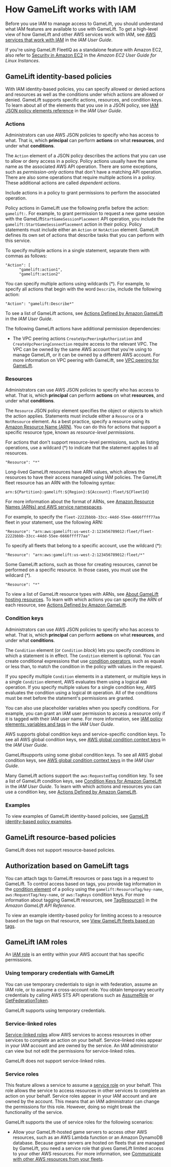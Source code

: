 # How GameLift works with IAM<a name="security_iam_service-with-iam"></a>

Before you use IAM to manage access to GameLift, you should understand what IAM features are available to use with GameLift\. To get a high\-level view of how GameLift and other AWS services work with IAM, see [AWS services that work with IAM](https://docs.aws.amazon.com/IAM/latest/UserGuide/reference_aws-services-that-work-with-iam.html) in the *IAM User Guide*\.

If you're using GameLift FleetIQ as a standalone feature with Amazon EC2, also refer to [Security in Amazon EC2](https://docs.aws.amazon.com/AWSEC2/latest/UserGuide/ec2-security.html) in the *Amazon EC2 User Guide for Linux Instances*\.

## GameLift identity\-based policies<a name="security_iam_service-with-iam-id-based-policies"></a>

With IAM identity\-based policies, you can specify allowed or denied actions and resources as well as the conditions under which actions are allowed or denied\. GameLift supports specific actions, resources, and condition keys\. To learn about all of the elements that you use in a JSON policy, see [IAM JSON policy elements reference](https://docs.aws.amazon.com/IAM/latest/UserGuide/reference_policies_elements.html) in the *IAM User Guide*\.

### Actions<a name="security_iam_service-with-iam-id-based-policies-actions"></a>

Administrators can use AWS JSON policies to specify who has access to what\. That is, which **principal** can perform **actions** on what **resources**, and under what **conditions**\.

The `Action` element of a JSON policy describes the actions that you can use to allow or deny access in a policy\. Policy actions usually have the same name as the associated AWS API operation\. There are some exceptions, such as *permission\-only actions* that don't have a matching API operation\. There are also some operations that require multiple actions in a policy\. These additional actions are called *dependent actions*\.

Include actions in a policy to grant permissions to perform the associated operation\.

Policy actions in GameLift use the following prefix before the action: `gamelift:`\. For example, to grant permission to request a new game session with the GameLift`StartGameSessionPlacement` API operation, you include the `gamelift:StartGameSessionPlacement` action in their policy\. Policy statements must include either an `Action` or `NotAction` element\. GameLift defines its own set of actions that describe tasks that you can perform with this service\.

To specify multiple actions in a single statement, separate them with commas as follows:

```
"Action": [
      "gamelift:action1",
      "gamelift:action2"
```

You can specify multiple actions using wildcards \(\*\)\. For example, to specify all actions that begin with the word `Describe`, include the following action:

```
"Action": "gamelift:Describe*"
```

To see a list of GameLift actions, see [Actions Defined by Amazon GameLift](https://docs.aws.amazon.com/IAM/latest/UserGuide/list_amazongamelift.html#amazongamelift-actions-as-permissions) in the *IAM User Guide*\.

The following GameLift actions have additional permission dependencies:
+ The VPC peering actions `CreateVpcPeeringAuthorization` and `CreateVpcPeeringConnection` require access to the relevant VPC\. The VPC can be owned by the same AWS account that you're using to manage GameLift, or it can be owned by a different AWS account\. For more information on VPC peering with GameLift, see [VPC peering for GameLift](vpc-peering.md)\.

### Resources<a name="security_iam_service-with-iam-id-based-policies-resources"></a>

Administrators can use AWS JSON policies to specify who has access to what\. That is, which **principal** can perform **actions** on what **resources**, and under what **conditions**\.

The `Resource` JSON policy element specifies the object or objects to which the action applies\. Statements must include either a `Resource` or a `NotResource` element\. As a best practice, specify a resource using its [Amazon Resource Name \(ARN\)](https://docs.aws.amazon.com/general/latest/gr/aws-arns-and-namespaces.html)\. You can do this for actions that support a specific resource type, known as *resource\-level permissions*\.

For actions that don't support resource\-level permissions, such as listing operations, use a wildcard \(\*\) to indicate that the statement applies to all resources\.

```
"Resource": "*"
```



Long\-lived GameLift resources have ARN values, which allows the resources to have their access managed using IAM policies\. The GameLift fleet resource has an ARN with the following syntax:

```
arn:${Partition}:gamelift:${Region}:${Account}:fleet/${FleetId} 
```

For more information about the format of ARNs, see [Amazon Resource Names \(ARNs\) and AWS service namespaces](https://docs.aws.amazon.com/general/latest/gr/aws-arns-and-namespaces.html)\.

For example, to specify the `fleet-2222bbbb-33cc-44dd-55ee-6666ffff77aa` fleet in your statement, use the following ARN:

```
"Resource": "arn:aws:gamelift:us-west-2:123456789012:fleet/fleet-2222bbbb-33cc-44dd-55ee-6666ffff77aa"
```

To specify all fleets that belong to a specific account, use the wildcard \(\*\):

```
"Resource": "arn:aws:gamelift:us-west-2:123456789012:fleet/*"
```

Some GameLift actions, such as those for creating resources, cannot be performed on a specific resource\. In those cases, you must use the wildcard \(\*\)\.

```
"Resource": "*"
```

To view a list of GameLift resource types with ARNs, see [About GameLift hosting resources](resources-defined.md)\. To learn with which actions you can specify the ARN of each resource, see [Actions Defined by Amazon GameLift](https://docs.aws.amazon.com/IAM/latest/UserGuide/list_amazongamelift.html#amazongamelift-actions-as-permissions)\.

### Condition keys<a name="security_iam_service-with-iam-id-based-policies-conditionkeys"></a>

Administrators can use AWS JSON policies to specify who has access to what\. That is, which **principal** can perform **actions** on what **resources**, and under what **conditions**\.

The `Condition` element \(or `Condition` *block*\) lets you specify conditions in which a statement is in effect\. The `Condition` element is optional\. You can create conditional expressions that use [condition operators](https://docs.aws.amazon.com/IAM/latest/UserGuide/reference_policies_elements_condition_operators.html), such as equals or less than, to match the condition in the policy with values in the request\. 

If you specify multiple `Condition` elements in a statement, or multiple keys in a single `Condition` element, AWS evaluates them using a logical `AND` operation\. If you specify multiple values for a single condition key, AWS evaluates the condition using a logical `OR` operation\. All of the conditions must be met before the statement's permissions are granted\.

 You can also use placeholder variables when you specify conditions\. For example, you can grant an IAM user permission to access a resource only if it is tagged with their IAM user name\. For more information, see [IAM policy elements: variables and tags](https://docs.aws.amazon.com/IAM/latest/UserGuide/reference_policies_variables.html) in the *IAM User Guide*\. 

AWS supports global condition keys and service\-specific condition keys\. To see all AWS global condition keys, see [AWS global condition context keys](https://docs.aws.amazon.com/IAM/latest/UserGuide/reference_policies_condition-keys.html) in the *IAM User Guide*\.

GameLiftsupports using some global condition keys\. To see all AWS global condition keys, see [AWS global condition context keys](https://docs.aws.amazon.com/IAM/latest/UserGuide/reference_policies_condition-keys.html) in the *IAM User Guide*\.



 Many GameLift actions support the `aws:RequestedTag` condition key\. To see a list of GameLift condition keys, see [Condition Keys for Amazon GameLift](https://docs.aws.amazon.com/IAM/latest/UserGuide/list_amazongamelift.html#amazongamelift-policy-keys) in the *IAM User Guide*\. To learn with which actions and resources you can use a condition key, see [Actions Defined by Amazon GameLift](https://docs.aws.amazon.com/IAM/latest/UserGuide/list_amazongamelift.html#amazongamelift-actions-as-permissions)\.

### Examples<a name="security_iam_service-with-iam-id-based-policies-examples"></a>



To view examples of GameLift identity\-based policies, see [GameLift identity\-based policy examples](security_iam_id-based-policy-examples.md)\.

## GameLift resource\-based policies<a name="security_iam_service-with-iam-resource-based-policies"></a>

GameLift does not support resource\-based policies\.

## Authorization based on GameLift tags<a name="security_iam_service-with-iam-tags"></a>

You can attach tags to GameLift resources or pass tags in a request to GameLift\. To control access based on tags, you provide tag information in the [condition element](https://docs.aws.amazon.com/IAM/latest/UserGuide/reference_policies_elements_condition.html) of a policy using the `gamelift:ResourceTag/key-name`, `aws:RequestTag/key-name`, or `aws:TagKeys` condition keys\. For more information about tagging GameLift resources, see [TagResource\(\)](https://docs.aws.amazon.com/gamelift/latest/apireference/API_TagResource.html) in the *Amazon GameLift API Reference*\.

To view an example identity\-based policy for limiting access to a resource based on the tags on that resource, see [View GameLift fleets based on tags](security_iam_id-based-policy-examples.md#security_iam_id-based-policy-examples-view-fleet-tags)\.

## GameLift IAM roles<a name="security_iam_service-with-iam-roles"></a>

An [IAM role](https://docs.aws.amazon.com/IAM/latest/UserGuide/id_roles.html) is an entity within your AWS account that has specific permissions\.

### Using temporary credentials with GameLift<a name="security_iam_service-with-iam-roles-tempcreds"></a>

You can use temporary credentials to sign in with federation, assume an IAM role, or to assume a cross\-account role\. You obtain temporary security credentials by calling AWS STS API operations such as [AssumeRole](https://docs.aws.amazon.com/STS/latest/APIReference/API_AssumeRole.html) or [GetFederationToken](https://docs.aws.amazon.com/STS/latest/APIReference/API_GetFederationToken.html)\. 

GameLift supports using temporary credentials\. 

### Service\-linked roles<a name="security_iam_service-with-iam-roles-service-linked"></a>

[Service\-linked roles](https://docs.aws.amazon.com/IAM/latest/UserGuide/id_roles_terms-and-concepts.html#iam-term-service-linked-role) allow AWS services to access resources in other services to complete an action on your behalf\. Service\-linked roles appear in your IAM account and are owned by the service\. An IAM administrator can view but not edit the permissions for service\-linked roles\.

GameLift does not support service\-linked roles\. 

### Service roles<a name="security_iam_service-with-iam-roles-service"></a>

This feature allows a service to assume a [service role](https://docs.aws.amazon.com/IAM/latest/UserGuide/id_roles_terms-and-concepts.html#iam-term-service-role) on your behalf\. This role allows the service to access resources in other services to complete an action on your behalf\. Service roles appear in your IAM account and are owned by the account\. This means that an IAM administrator can change the permissions for this role\. However, doing so might break the functionality of the service\.

GameLift supports the use of service roles for the following scenarios:
+ Allow your GameLift\-hosted game servers to access other AWS resources, such as an AWS Lambda function or an Amazon DynamoDB database\. Because game servers are hosted on fleets that are managed by GameLift, you need a service role that gives GameLift limited access to your other AWS resources\. For more information, see [Communicate with other AWS resources from your fleets](gamelift-sdk-server-resources.md)\.
